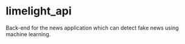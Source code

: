 # limelight_api

Back-end for the news application which can detect fake news using machine learning.